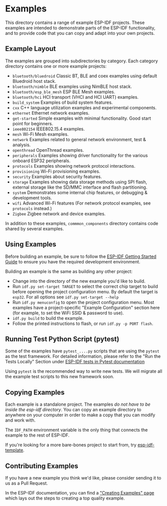# Examples

This directory contains a range of example ESP-IDF projects. These examples are intended to demonstrate parts of the ESP-IDF functionality, and to provide code that you can copy and adapt into your own projects.

## Example Layout

The examples are grouped into subdirectories by category. Each category directory contains one or more example projects:

- `bluetooth/bluedroid` Classic BT, BLE and coex examples using default Bluedroid host stack.
- `bluetooth/nimble` BLE examples using NimBLE host stack.
- `bluetooth/esp_ble_mesh` ESP BLE Mesh examples.
- `bluetooth/hci` HCI transport (VHCI and HCI UART) examples.
- `build_system` Examples of build system features.
- `cxx` C++ language utilization examples and experimental components.
- `ethernet` Ethernet network examples.
- `get-started` Simple examples with minimal functionality. Good start point for beginners.
- `ieee802154` IEEE802.15.4 examples.
- `mesh` Wi-Fi Mesh examples.
- `network` Examples related to general network environment, test & analysis.
- `openthread` OpenThread examples.
- `peripherals` Examples showing driver functionality for the various onboard ESP32 peripherals.
- `protocols` Examples showing network protocol interactions.
- `provisioning` Wi-Fi provisioning examples.
- `security` Examples about security features.
- `storage` Examples showing data storage methods using SPI flash, external storage like the SD/MMC interface and flash partitioning.
- `system` Demonstrates some internal chip features, or debugging & development tools.
- `wifi` Advanced Wi-Fi features (For network protocol examples, see `protocols` instead.)
- `Zigbee` Zigbee network and device examples.

In addition to these examples, `commmon_components` directory contains code shared by several examples.

## Using Examples

Before building an example, be sure to follow the [ESP-IDF Getting Started Guide](https://idf.espressif.com/) to ensure you have the required development environment.

Building an example is the same as building any other project:

- Change into the directory of the new example you'd like to build.
- Run `idf.py set-target TARGET` to select the correct chip target to build before opening the project configuration menu. By default the target is `esp32`. For all options see `idf.py set-target --help`
- Run `idf.py menuconfig` to open the project configuration menu. Most examples have a project-specific "Example Configuration" section here (for example, to set the WiFi SSID & password to use).
- `idf.py build` to build the example.
- Follow the printed instructions to flash, or run `idf.py -p PORT flash`.

## Running Test Python Script (pytest)

Some of the examples have `pytest_....py` scripts that are using the `pytest` as the test framework. For detailed information, please refer to the "Run the Tests Locally" Section under [ESP-IDF tests in Pytest documentation](../docs/en/contribute/esp-idf-tests-with-pytest.rst)

Using `pytest` is the recommended way to write new tests. We will migrate all the example test scripts to this new framework soon.

## Copying Examples

Each example is a standalone project. The examples _do not have to be inside the esp-idf directory_. You can copy an example directory to anywhere on your computer in order to make a copy that you can modify and work with.

The `IDF_PATH` environment variable is the only thing that connects the example to the rest of ESP-IDF.

If you're looking for a more bare-bones project to start from, try [esp-idf-template](https://github.com/espressif/esp-idf-template).

## Contributing Examples

If you have a new example you think we'd like, please consider sending it to us as a Pull Request.

In the ESP-IDF documentation, you can find a ["Creating Examples" page](../docs/en/contribute/creating-examples.rst) which lays out the steps to creating a top quality example.
